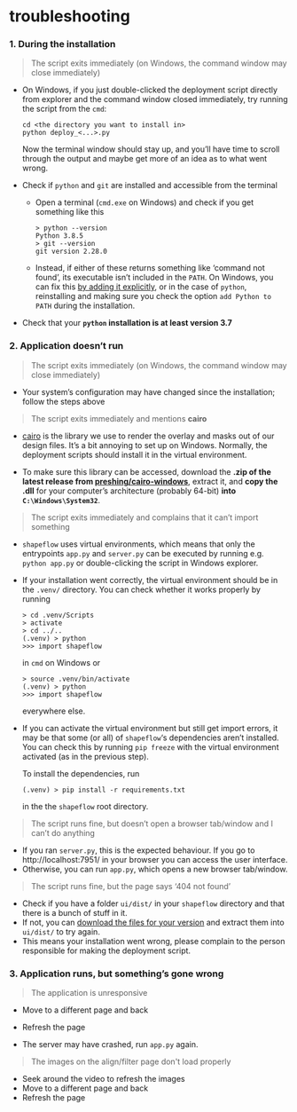 # troubleshooting

### 1. During the installation

> The script exits immediately (on Windows, the command window may close immediately)

* On Windows, if you just double-clicked the deployment script directly from explorer and the command window closed immediately, try running the script from the `cmd`:

  ```
  cd <the directory you want to install in>
  python deploy_<...>.py
  ```

  Now the terminal window should stay up, and you’ll have time to scroll through the output and maybe get more of an idea as to what went wrong.

* Check if `python` and `git` are installed and accessible from the terminal

  * Open a terminal (`cmd.exe` on Windows) and check if you get something like this

    ```
    > python --version
    Python 3.8.5
    > git --version
    git version 2.28.0
    ```

  * Instead, if either of these returns something like ‘command not found’, its executable isn’t included in the `PATH`. On Windows, you can fix this [by adding it explicitly](https://www.architectryan.com/2018/03/17/add-to-the-path-on-windows-10/), or in the case of `python`, reinstalling and making sure you check the option `add Python to PATH` during the installation.

* Check that your **`python` installation is at least version 3.7**

  

### 2. Application doesn’t run

> The script exits immediately (on Windows, the command window may close immediately)

* Your system’s configuration may have changed since the installation; follow the steps above

  

> The script exits immediately and mentions **cairo**

* [cairo](https://www.cairographics.org/manual/) is the library we use to render the overlay and masks out of our design files. It’s a bit annoying to set up on Windows. Normally, the deployment scripts should install it in the virtual environment.

* To make sure this library can be accessed, download the **.zip of the latest release from [preshing/cairo-windows](preshing/cairo-windows)**, extract it, and **copy the .dll** for your computer’s architecture (probably 64-bit) **into `C:\Windows\System32`**.

  

> The script exits immediately and complains that it can’t import something

* `shapeflow` uses virtual environments, which means that only the entrypoints `app.py` and `server.py` can be executed by running e.g. `python app.py` or double-clicking the script in Windows explorer.

* If your installation went correctly, the virtual environment should be in the `.venv/` directory. You can check whether it works properly by running

  ```
  > cd .venv/Scripts
  > activate
  > cd ../..
  (.venv) > python
  >>> import shapeflow
  ```

  in `cmd`  on Windows or

  ```
  > source .venv/bin/activate
  (.venv) > python
  >>> import shapeflow
  ```

  everywhere else.

* If you can activate the virtual environment but still get import errors, it may be that some (or all) of `shapeflow`‘s dependencies aren’t installed. You can check this by running `pip freeze` with the virtual environment activated (as in the previous step). 

  To install the dependencies, run 

  ```
  (.venv) > pip install -r requirements.txt
  ```

  in the the `shapeflow` root directory.



> The script runs fine, but doesn’t open a browser tab/window and I can’t do anything

* If you ran `server.py`, this is the expected behaviour. If you go to http://localhost:7951/ in your browser you can access the user interface.
* Otherwise, you can run `app.py`, which opens a new browser tab/window.



> The script runs fine, but the page says ‘404 not found’

* Check if you have a folder `ui/dist/` in your `shapeflow` directory and that there is a bunch of stuff in it.
* If not, you can [download the files for your version](https://github.com/ybnd/shapeflow/releases) and extract them into `ui/dist/` to try again. 
* This means your installation went wrong, please complain to the person responsible for making the deployment script.



### 3. Application runs, but something’s gone wrong

> The application is unresponsive

- Move to a different page and back

- Refresh the page

- The server may have crashed, run `app.py` again.

  

> The images on the align/filter page don't load properly

- Seek around the video to refresh the images
- Move to a different page and back
- Refresh the page

